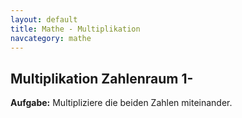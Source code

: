 ```yaml
---
layout: default
title: Mathe - Multiplikation
navcategory: mathe
---
```


## Multiplikation Zahlenraum 1-<span id="max"></span>

**Aufgabe:** Multipliziere die beiden Zahlen miteinander.

<div id="content">
</div>
<script type="text/javascript">
function init() {
    var maxStr = getParameterByName("max");
    var max = 1000;
    if (maxStr !== null) {
        max = parseInt(maxStr, 10);
    }
    $("#max").html(new Intl.NumberFormat('de-DE').format(max));

    multi(max, "#content");
}
</script>